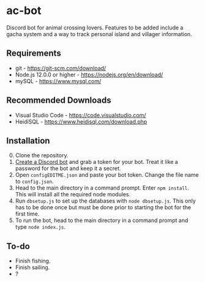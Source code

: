 # ac-bot
Discord bot for animal crossing lovers. Features to be added include a gacha system and a way to track personal island and villager information.

## Requirements
- git - https://git-scm.com/download/
- Node.js 12.0.0 or higher - https://nodejs.org/en/download/
- mySQL - https://www.mysql.com/
## Recommended Downloads
- Visual Studio Code - https://code.visualstudio.com/
- HeidiSQL - https://www.heidisql.com/download.php

## Installation
0. Clone the repository.
1. [Create a Discord bot](https://discordapp.com/developers/applications/me) and grab a token for your bot. Treat it like a password for the bot and keep it a secret.
2. Open `configEDITME.json` and paste your bot token. Change the file name to `config.json`.
3. Head to the main directory in a command prompt. Enter `npm install`. This will install all the required node modules.
4. Run `dbsetup.js` to set up the databases with `node dbsetup.js`. This only has to be done once but must be done prior to starting the bot for the first time.
5. To run the bot, head to the main directory in a command prompt and type `node index.js`.

## To-do
- Finish fishing.
- Finish sailing.
- ?